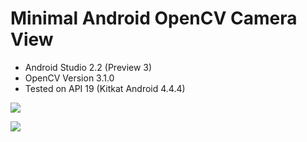 # Minimal Android OpenCV Camera View

* Android Studio 2.2 (Preview 3)
* OpenCV Version 3.1.0
* Tested on API 19 (Kitkat Android 4.4.4)

![](https://github.com/melvincabatuan/OpenCVCamera/blob/master/device-2016-06-12-152036.png)

![](https://github.com/melvincabatuan/OpenCVCamera/blob/master/device-2016-06-12-152621.png)
